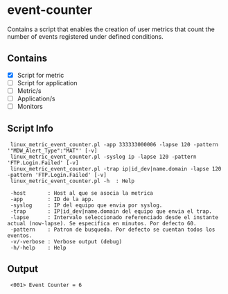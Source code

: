 # event-counter
Contains a script that enables the creation of user metrics that count the number of events registered under defined conditions.

## Contains
- [x] Script for metric
- [ ] Script for application 
- [ ] Metric/s
- [ ] Application/s
- [ ] Monitors

## Script Info
```
 linux_metric_event_counter.pl -app 333333000006 -lapse 120 -pattern '"MDW_Alert_Type":"MAT"' [-v]
 linux_metric_event_counter.pl -syslog ip -lapse 120 -pattern 'FTP.Login.Failed' [-v]
 linux_metric_event_counter.pl -trap ip|id_dev|name.domain -lapse 120 -pattern 'FTP.Login.Failed' [-v]
 linux_metric_event_counter.pl -h  : Help

 -host       : Host al que se asocia la metrica
 -app        : ID de la app.
 -syslog     : IP del equipo que envia por syslog.
 -trap       : IP|id_dev|name.domain del equipo que envia el trap.
 -lapse      : Intervalo seleccionado referenciado desde el instante actual (now-lapse). Se especifica en minutos. Por defecto 60.
 -pattern    : Patron de busqueda. Por defecto se cuentan todos los eventos.
 -v/-verbose : Verbose output (debug)
 -h/-help    : Help

```

## Output 

```
 <001> Event Counter = 6
```

